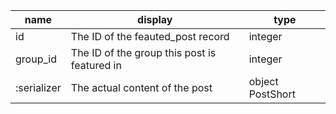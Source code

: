 | name        | display                                      | type             |
|-------------|----------------------------------------------|------------------|
| id          | The ID of the feauted_post record            | integer          |
| group_id    | The ID of the group this post is featured in | integer          |
| :serializer | The actual content of the post               | object PostShort |